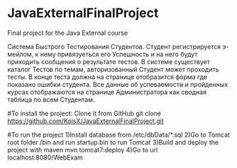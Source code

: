 # JavaExternalFinalProject
Final project for the Java External course

Система Быстрого Тестирования Студентов. Студент регистрируется э-мейлом, к нему привязуеться его Успешность и на него будут приходить сообщения о результате тестов. В системе существует каталог Тестов по темам, авторизованный Студент может проходить тесты. В конце теста должна на странице отобразится форма где показано ошибки студента. Все данные об успеваемости и пройденных курсах отображаются на странице Администратора как сводная таблица по всем Студентам.

#To install the project:
Clone it from GitHub git clone https://github.com/KoisX/JavaExternalFinalProject.git

#To run the project
1)Install database from /etc/dbData/*.sql
2)Go to Tomcat root folder /bin and run startup.bin to run Tomcat
3)Build and deploy the project with maven mvn tomcat7:deploy
4)Go to url localhost:8080/WebExam
